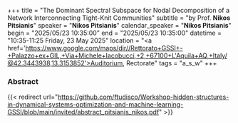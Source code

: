 +++
title = "The Dominant Spectral Subspace for Nodal Decomposition of a Network Interconnecting Tight-Knit Communities"
subtitle = "by Prof. **Nikos Pitsianis**"
speaker = "**Nikos Pitsianis**"
calendar_speaker = "<strong>Nikos Pitsianis</strong>"
begin = "2025/05/23  10:35:00"
end = "2025/05/23  10:35:00"
datetime = "10:35-11:25 Friday, 23 May 2025"
location = "<a href='https://www.google.com/maps/dir//Rettorato+GSSI+-+Palazzo+ex+GIL,+Via+Michele+Iacobucci,+2,+67100+L'Aquila+AQ,+Italy/@42.3443938,13.3153852'>Auditorium, Rectorate</a>"
tags = "a_s_w"
+++

### Abstract
{{< redirect url="https://github.com/ftudisco/Workshop-hidden-structures-in-dynamical-systems-optimization-and-machine-learning-GSSI/blob/main/invited/abstract_pitsianis_nikos.pdf" >}}

